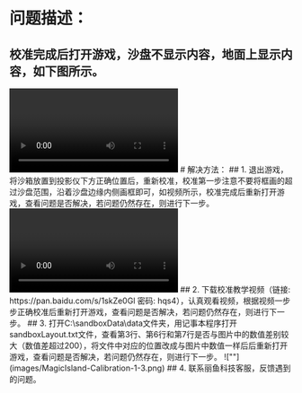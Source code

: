 # 问题描述：
## 校准完成后打开游戏，沙盘不显示内容，地面上显示内容，如下图所示。
<video controls>
    <source src="videos/MagicIsland-Calibration-1-1.mp4" type="video/mp4">
</video>
# 解决方法：
## 1. 退出游戏，将沙箱放置到投影仪下方正确位置后，重新校准，校准第一步注意不要将框画的超过沙盘范围，沿着沙盘边缘内侧画框即可，如视频所示，校准完成后重新打开游戏，查看问题是否解决，若问题仍然存在，则进行下一步。
<video controls>
    <source src="videos/MagicIsland-Calibration-1-2.mp4" type="video/mp4">
</video>
## 2. 下载校准教学视频（链接: https://pan.baidu.com/s/1skZe0Gl 密码: hqs4），认真观看视频，根据视频一步步正确校准后重新打开游戏，查看问题是否解决，若问题仍然存在，则进行下一步。
## 3. 打开C:\sandboxData\data文件夹，用记事本程序打开sandboxLayout.txt文件，查看第3行、第6行和第7行是否与图片中的数值差别较大（数值差超过200），将文件中对应的位置改成与图片中数值一样后后重新打开游戏，查看问题是否解决，若问题仍然存在，则进行下一步。
![""](images/MagicIsland-Calibration-1-3.png)
## 4. 联系丽鱼科技客服，反馈遇到的问题。